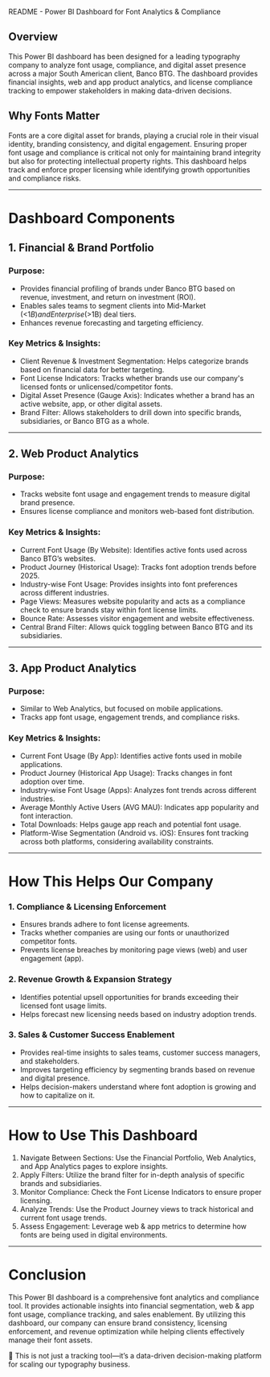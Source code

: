 README - Power BI Dashboard for Font Analytics & Compliance

## Overview
This Power BI dashboard has been designed for a leading typography company to analyze font usage, compliance, and digital asset presence across a major South American client, Banco BTG. The dashboard provides financial insights, web and app product analytics, and license compliance tracking to empower stakeholders in making data-driven decisions.

## Why Fonts Matter
Fonts are a core digital asset for brands, playing a crucial role in their visual identity, branding consistency, and digital engagement. Ensuring proper font usage and compliance is critical not only for maintaining brand integrity but also for protecting intellectual property rights. This dashboard helps track and enforce proper licensing while identifying growth opportunities and compliance risks.

---

# Dashboard Components

## 1. Financial & Brand Portfolio
### Purpose:
- Provides financial profiling of brands under Banco BTG based on revenue, investment, and return on investment (ROI).
- Enables sales teams to segment clients into Mid-Market (<$1B) and Enterprise (>$1B) deal tiers.
- Enhances revenue forecasting and targeting efficiency.

### Key Metrics & Insights:
- Client Revenue & Investment Segmentation: Helps categorize brands based on financial data for better targeting.
- Font License Indicators: Tracks whether brands use our company's licensed fonts or unlicensed/competitor fonts.
- Digital Asset Presence (Gauge Axis): Indicates whether a brand has an active website, app, or other digital assets.
- Brand Filter: Allows stakeholders to drill down into specific brands, subsidiaries, or Banco BTG as a whole.

---

## 2. Web Product Analytics
### Purpose:
- Tracks website font usage and engagement trends to measure digital brand presence.
- Ensures license compliance and monitors web-based font distribution.

### Key Metrics & Insights:
- Current Font Usage (By Website): Identifies active fonts used across Banco BTG’s websites.
- Product Journey (Historical Usage): Tracks font adoption trends before 2025.
- Industry-wise Font Usage: Provides insights into font preferences across different industries.
- Page Views: Measures website popularity and acts as a compliance check to ensure brands stay within font license limits.
- Bounce Rate: Assesses visitor engagement and website effectiveness.
- Central Brand Filter: Allows quick toggling between Banco BTG and its subsidiaries.

---

## 3. App Product Analytics
### Purpose:
- Similar to Web Analytics, but focused on mobile applications.
- Tracks app font usage, engagement trends, and compliance risks.

### Key Metrics & Insights:
- Current Font Usage (By App): Identifies active fonts used in mobile applications.
- Product Journey (Historical App Usage): Tracks changes in font adoption over time.
- Industry-wise Font Usage (Apps): Analyzes font trends across different industries.
- Average Monthly Active Users (AVG MAU): Indicates app popularity and font interaction.
- Total Downloads: Helps gauge app reach and potential font usage.
- Platform-Wise Segmentation (Android vs. iOS): Ensures font tracking across both platforms, considering availability constraints.

---

# How This Helps Our Company
### 1. Compliance & Licensing Enforcement
- Ensures brands adhere to font license agreements.
- Tracks whether companies are using our fonts or unauthorized competitor fonts.
- Prevents license breaches by monitoring page views (web) and user engagement (app).

### 2. Revenue Growth & Expansion Strategy
- Identifies potential upsell opportunities for brands exceeding their licensed font usage limits.
- Helps forecast new licensing needs based on industry adoption trends.

### 3. Sales & Customer Success Enablement
- Provides real-time insights to sales teams, customer success managers, and stakeholders.
- Improves targeting efficiency by segmenting brands based on revenue and digital presence.
- Helps decision-makers understand where font adoption is growing and how to capitalize on it.

---

# How to Use This Dashboard
1. Navigate Between Sections: Use the Financial Portfolio, Web Analytics, and App Analytics pages to explore insights.
2. Apply Filters: Utilize the brand filter for in-depth analysis of specific brands and subsidiaries.
3. Monitor Compliance: Check the Font License Indicators to ensure proper licensing.
4. Analyze Trends: Use the Product Journey views to track historical and current font usage trends.
5. Assess Engagement: Leverage web & app metrics to determine how fonts are being used in digital environments.

---

# Conclusion
This Power BI dashboard is a comprehensive font analytics and compliance tool. It provides actionable insights into financial segmentation, web & app font usage, compliance tracking, and sales enablement. By utilizing this dashboard, our company can ensure brand consistency, licensing enforcement, and revenue optimization while helping clients effectively manage their font assets.

🚀 This is not just a tracking tool—it’s a data-driven decision-making platform for scaling our typography business.
